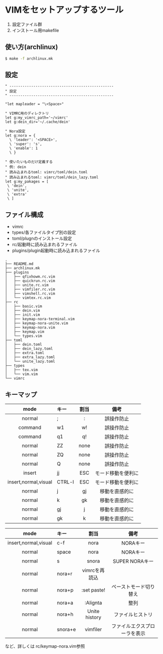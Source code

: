 # VIMをセットアップするツール

1. 設定ファイル群
2. インストール用makefile

## 使い方(archlinux)

```sh
$ make -f archlinux.mk
```

## 設定
```vim
" ------------------------------------------------
" 設定
" ------------------------------------------------

"let mapleader = "\<Space>"

" VIMRC用のディレクトリ
let g:my_vimrc_path='~/vimrc'
let g:dein_dir='~/.cache/dein'

" Nora設定
let g:nora = {
  \ 'leader': '<SPACE>',
  \ 'super': 's',
  \ 'enable': 1
  \ }

" 使いたいものだけ定義する
" 例: dein
" 読み込まれるtoml: vimrc/toml/dein.toml
" 読み込まれるtoml: vimrc/toml/dein_lazy.toml
let g:my_pakages = [
 \ 'dein', 
 \ 'unite',
 \ 'extra'
 \ ]

```
## ファイル構成

* vimrc
* types/各ファイルタイプ別の設定
* toml/plugnのインストール設定
* rc/起動時に読み込まれるファイル
* plugins/plugin起動時に読み込まれるファイル

```
.
├── README.md
├── archlinux.mk
├── plugins
│   ├── qfixhowm.rc.vim
│   ├── quickrun.rc.vim
│   ├── unite.rc.vim
│   ├── vimfiler.rc.vim
│   ├── vimshell.rc.vim
│   └── vimtex.rc.vim
├── rc
│   ├── basic.vim
│   ├── dein.vim
│   ├── init.vim
│   ├── keymap-nora-terminal.vim
│   ├── keymap-nora-unite.vim
│   ├── keymap-nora.vim
│   ├── keymap.vim
│   └── types.vim
├── toml
│   ├── dein.toml
│   ├── dein_lazy.toml
│   ├── extra.toml
│   ├── extra_lazy.toml
│   └── unite_lazy.toml
├── types
│   ├── tex.vim
│   └── vim.vim
└── vimrc
```

## キーマップ

|mode|キー|割当|備考|
|:--:|:--|:--:|:--:|
|normal|;|:|誤操作防止|
|command|w1|w!|誤操作防止|
|command|q1|q!|誤操作防止|
|normal|ZZ|none|誤操作防止|
|normal|ZQ|none|誤操作防止|
|normal|Q|none|誤操作防止|
|insert|jj|ESC|モード移動を便利に|
|insert,normal,visual|CTRL-l|ESC|モード移動を便利に|
|normal|j|gj|移動を直感的に|
|normal|k|gk|移動を直感的に|
|normal|gj|j|移動を直感的に|
|normal|gk|k|移動を直感的に|

|mode|キー|割当|備考|
|:--:|:--|:--:|:--:|
|insert,normal,visual|c-f|nora|NORAキー|
|normal|space|nora|NORAキー|
|normal|s|snora|SUPER NORAキー|
|normal|nora+r|vimrcを再読込||
|normal|nora+p|:set paste!|ペーストモード切り替え|
|normal|nora+a|:Alignta|整列|
|normal|nora+h|Unite history|ファイルヒストリ|
|normal|snora+e|vimfiler|ファイルエクスプローラを表示|

など、詳しくは rc/keymap-nora.vim参照

